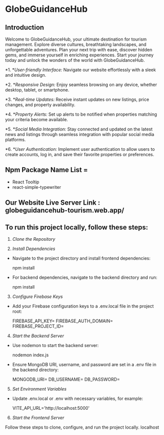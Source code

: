 #  GlobeGuidanceHub

## Introduction

Welcome to GlobeGuidanceHub, your ultimate destination for tourism management. Explore diverse cultures, breathtaking landscapes, and unforgettable adventures. Plan your next trip with ease, discover hidden gems, and immerse yourself in enriching experiences. Start your journey today and unlock the wonders of the world with GlobeGuidanceHub.

*1. **User-friendly Interface:*  Navigate our website effortlessly with a sleek and intuitive design.

*2. **Responsive Design:* Enjoy seamless browsing on any device, whether desktop, tablet, or smartphone.

*3. **Real-time Updates:* Receive instant updates on new listings, price changes, and property availability.

*4. **Property Alerts:* Set up alerts to be notified when properties matching your criteria become available.

*5. **Social Media Integration:* Stay connected and updated on the latest news and listings through seamless integration with popular social media platforms.

*6. **User Authentication:* Implement user authentication to allow users to create accounts, log in, and save their favorite properties or preferences. 


##  Npm Package Name List =

- React Tooltip
- react-simple-typewriter

 ## Our Website Live Server Link : globeguidancehub-tourism.web.app/

## To run this project locally, follow these steps:

1. *Clone the Repository*

2. *Install Dependencies*
- Navigate to the project directory and install frontend dependencies:
  
  npm install
  
- For backend dependencies, navigate to the backend directory and run:
  
  npm install
  

3. *Configure Firebase Keys*
- Add your Firebase configuration keys to a .env.local file in the project root:
  
  FIREBASE_API_KEY=<your-api-key>
  FIREBASE_AUTH_DOMAIN=<your-auth-domain>
  FIREBASE_PROJECT_ID=<your-project-id>
  

4. *Start the Backend Server*
- Use nodemon to start the backend server:
  
  nodemon index.js
  
- Ensure MongoDB URI, username, and password are set in a .env file in the backend directory:
  
  MONGODB_URI=<your-mongodb-uri>
  DB_USERNAME=<your-db-username>
  DB_PASSWORD=<your-db-password>
  

5. *Set Environment Variables*
- Update .env.local or .env with necessary variables, for example:
  
  VITE_API_URL='http://localhost:5000'
  

6. *Start the Frontend Server*

Follow these steps to clone, configure, and run the project locally.
localhost

